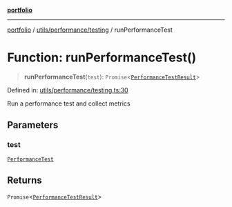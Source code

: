 [**portfolio**](../../../../README.md)

***

[portfolio](../../../../modules.md) / [utils/performance/testing](../README.md) / runPerformanceTest

# Function: runPerformanceTest()

> **runPerformanceTest**(`test`): `Promise`\<[`PerformanceTestResult`](../interfaces/PerformanceTestResult.md)\>

Defined in: [utils/performance/testing.ts:30](https://github.com/tnorlund/Portfolio/blob/035b11ab543a17ec78b83c4fcc284e0d2a2292d2/portfolio/utils/performance/testing.ts#L30)

Run a performance test and collect metrics

## Parameters

### test

[`PerformanceTest`](../interfaces/PerformanceTest.md)

## Returns

`Promise`\<[`PerformanceTestResult`](../interfaces/PerformanceTestResult.md)\>

